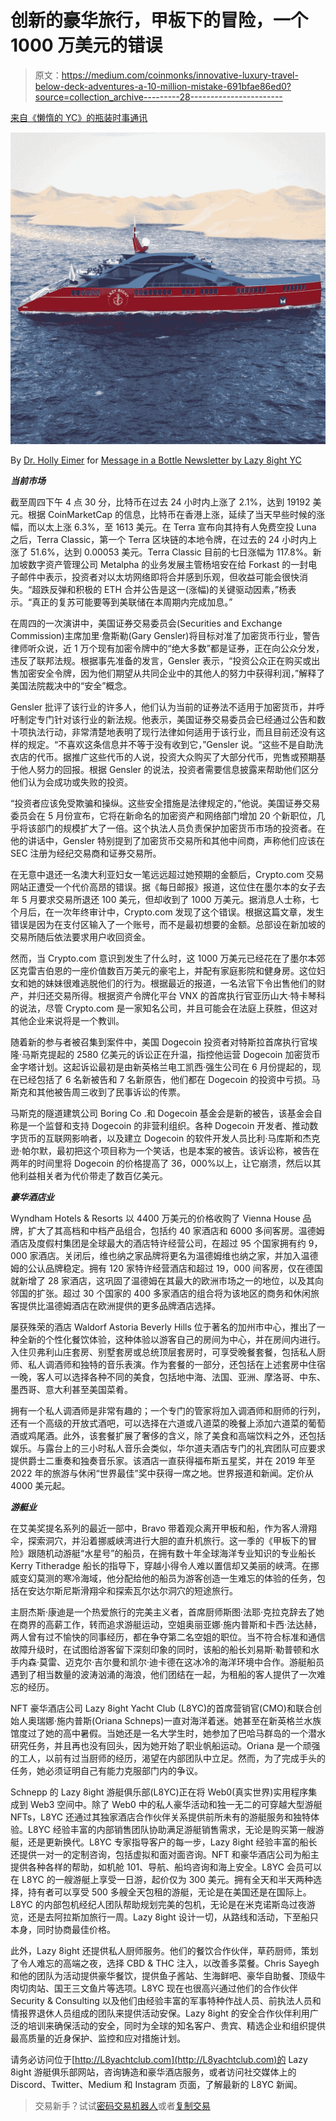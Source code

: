 # 创新的豪华旅行，甲板下的冒险，一个 1000 万美元的错误

> 原文：<https://medium.com/coinmonks/innovative-luxury-travel-below-deck-adventures-a-10-million-mistake-691bfae86ed0?source=collection_archive---------28----------------------->

[来自《懒惰的 YC》的瓶装时事通讯](https://medium.com/u/6dcb932fb22b?source=post_page-----691bfae86ed0--------------------------------)

![](img/a7d51fc3516aeb72a8ed6aff150c9e94.png)

By [Dr. Holly Eimer](https://medium.com/u/e25f399c6d84?source=post_page-----691bfae86ed0--------------------------------) for [Message in a Bottle Newsletter by Lazy 8ight YC](https://medium.com/u/6dcb932fb22b?source=post_page-----691bfae86ed0--------------------------------)

***当前市场***

截至周四下午 4 点 30 分，比特币在过去 24 小时内上涨了 2.1%，达到 19192 美元。根据 CoinMarketCap 的信息，比特币在香港上涨，延续了当天早些时候的涨幅，而以太上涨 6.3%，至 1613 美元。在 Terra 宣布向其持有人免费空投 Luna 之后，Terra Classic，第一个 Terra 区块链的本地令牌，在过去的 24 小时内上涨了 51.6%，达到 0.00053 美元。Terra Classic 目前的七日涨幅为 117.8%。新加坡数字资产管理公司 Metalpha 的业务发展主管杨培安在给 Forkast 的一封电子邮件中表示，投资者对以太坊网络即将合并感到乐观，但收益可能会很快消失。“超跌反弹和积极的 ETH 合并公告是这一(涨幅)的关键驱动因素，”杨表示。“真正的复苏可能要等到美联储在本周期内完成加息。”

在周四的一次演讲中，美国证券交易委员会(Securities and Exchange Commission)主席加里·詹斯勒(Gary Gensler)将目标对准了加密货币行业，警告律师听众说，近 1 万个现有加密令牌中的“绝大多数”都是证券，正在向公众分发，违反了联邦法规。根据事先准备的发言，Gensler 表示，“投资公众正在购买或出售加密安全令牌，因为他们期望从共同企业中的其他人的努力中获得利润，”解释了美国法院裁决中的“安全”概念。

Gensler 批评了该行业的许多人，他们认为当前的证券法不适用于加密货币，并呼吁制定专门针对该行业的新法规。他表示，美国证券交易委员会已经通过公告和数十项执法行动，非常清楚地表明了现行法律如何适用于该行业，而且目前还没有这样的规定。“不喜欢这条信息并不等于没有收到它，”Gensler 说。“这些不是自助洗衣店的代币。据推广这些代币的人说，投资大众购买了大部分代币，兜售或预期基于他人努力的回报。根据 Gensler 的说法，投资者需要信息披露来帮助他们区分他们认为会成功或失败的投资。

“投资者应该免受欺骗和操纵。这些安全措施是法律规定的，”他说。美国证券交易委员会在 5 月份宣布，它将在新命名的加密资产和网络部门增加 20 个新职位，几乎将该部门的规模扩大了一倍。这个执法人员负责保护加密货币市场的投资者。在他的讲话中，Gensler 特别提到了加密货币交易所和其他中间商，声称他们应该在 SEC 注册为经纪交易商和证券交易所。

在无意中退还一名澳大利亚妇女一笔远远超过她预期的金额后，Crypto.com 交易网站正遭受一个代价高昂的错误。据《每日邮报》报道，这位住在墨尔本的女子去年 5 月要求交易所退还 100 美元，但却收到了 1000 万美元。据消息人士称，七个月后，在一次年终审计中，Crypto.com 发现了这个错误。根据这篇文章，发生错误是因为在支付区输入了一个账号，而不是最初想要的金额。总部设在新加坡的交易所随后依法要求用户收回资金。

然而，当 Crypto.com 意识到发生了什么时，这 1000 万美元已经花在了墨尔本郊区克雷吉伯恩的一座价值数百万美元的豪宅上，并配有家庭影院和健身房。这位妇女和她的妹妹很难逃脱他们的行为。根据最近的报道，一名法官下令出售他们的财产，并归还交易所得。根据资产令牌化平台 VNX 的首席执行官亚历山大·特卡琴科的说法，尽管 Crypto.com 是一家知名公司，并且可能会在法庭上获胜，但这对其他企业来说将是一个教训。

随着新的参与者被召集到案件中，美国 Dogecoin 投资者对特斯拉首席执行官埃隆·马斯克提起的 2580 亿美元的诉讼正在升温，指控他运营 Dogecoin 加密货币金字塔计划。这起诉讼最初是由新英格兰电工凯西·强生公司在 6 月份提起的，现在已经包括了 6 名新被告和 7 名新原告，他们都在 Dogecoin 的投资中亏损。马斯克和其他被告周三收到了民事诉讼的传票。

马斯克的隧道建筑公司 Boring Co .和 Dogecoin 基金会是新的被告，该基金会自称是一个监督和支持 Dogecoin 的非营利组织。各种 Dogecoin 开发者、推动数字货币的互联网影响者，以及建立 Dogecoin 的软件开发人员比利·马库斯和杰克逊·帕尔默，最初把这个项目称为一个笑话，也是本案的被告。该诉讼称，被告在两年的时间里将 Dogecoin 的价格提高了 36，000%以上，让它崩溃，然后以其他利益相关者为代价带走了数百亿美元。

***豪华酒店业***

Wyndham Hotels & Resorts 以 4400 万美元的价格收购了 Vienna House 品牌，扩大了其高档和中档产品组合，包括约 40 家酒店和 6000 多间客房。温德姆酒店及度假村集团是全球最大的酒店特许经营公司，在超过 95 个国家拥有约 9，000 家酒店。关闭后，维也纳之家品牌将更名为温德姆维也纳之家，并加入温德姆的公认品牌稳定。拥有 120 家特许经营酒店和超过 19，000 间客房，仅在德国就新增了 28 家酒店，这巩固了温德姆在其最大的欧洲市场之一的地位，以及其向邻国的扩张。超过 30 个国家的 400 多家酒店的组合将为该地区的商务和休闲旅客提供比温德姆酒店在欧洲提供的更多品牌酒店选择。

屡获殊荣的酒店 Waldorf Astoria Beverly Hills 位于著名的加州市中心，推出了一种全新的个性化餐饮体验，这种体验以游客自己的房间为中心，并在房间内进行。入住贝弗利山庄套房、别墅套房或总统顶层套房时，可享受晚餐套餐，包括私人厨师、私人调酒师和独特的音乐表演。作为套餐的一部分，还包括在上述套房中住宿一晚，客人可以选择各种不同的美食，包括地中海、法国、亚洲、摩洛哥、中东、墨西哥、意大利甚至美国菜肴。

拥有一个私人调酒师是非常有趣的；一个专门的管家将加入调酒师和厨师的行列，还有一个高级的开放式酒吧，可以选择在六道或八道菜的晚餐上添加六道菜的葡萄酒或鸡尾酒。此外，该套餐扩展了奢侈的含义，除了美食和高端饮料之外，还包括娱乐。与露台上的三小时私人音乐会类似，华尔道夫酒店专门的礼宾团队可应要求提供爵士二重奏和独奏音乐家。该酒店一直获得福布斯五星奖，并在 2019 年至 2022 年的旅游与休闲“世界最佳”奖中获得一席之地。世界报道和新闻。定价从 4000 美元起。

***游艇业***

在艾美奖提名系列的最近一部中，Bravo 带着观众离开甲板和船，作为客人滑翔伞，探索洞穴，并沿着挪威峡湾进行大胆的直升机旅行。这一季的《甲板下的冒险》跟随机动游艇“水星号”的船员，在拥有数十年全球海洋专业知识的专业船长 Kerry Titheradge 船长的指导下，穿越小得令人难以置信却又美丽的峡湾。在挪威变幻莫测的寒冷海域，他分配给他的船员为游客创造一生难忘的体验的任务，包括在安达尔斯尼斯滑翔伞和探索瓦尔达尔洞穴的短途旅行。

主厨杰斯·康迪是一个热爱旅行的完美主义者，首席厨师斯图·法耶·克拉克辞去了她在商界的高薪工作，转而追求游艇运动，空姐奥丽亚娜·施内普斯和卡西·法达赫，两人曾有过不愉快的同事经历，都在争夺第二名空姐的职位。当不符合标准和通信故障升级时，在试图给游客留下深刻印象的同时，该船的船长刘易斯·勒普顿和水手内森·莫雷、迈克尔·吉尔曼和凯尔·迪卡德在这冰冷的海洋环境中合作。游艇船员遇到了相当数量的波涛汹涌的海浪，他们团结在一起，为租船的客人提供了一次难忘的经历。

NFT 豪华酒店公司 Lazy 8ight Yacht Club (L8YC)的首席营销官(CMO)和联合创始人奥瑞娜·施内普斯(Oriana Schneps)一直对海洋着迷。她甚至在新英格兰水族馆度过了她的高中暑假。当她还是一名大学生时，她参加了巴哈马群岛的一个潜水研究任务，并且再也没有回头，因为她开始了职业帆船运动。Oriana 是一个顽强的工人，以前有过当厨师的经历，渴望在内部团队中立足。然而，为了完成手头的任务，她必须证明自己有能力克服部门内的争议。

Schnepp 的 Lazy 8ight 游艇俱乐部(L8YC)正在将 Web0(真实世界)实用程序集成到 Web3 空间中。除了 Web0 中的私人豪华活动和独一无二的可穿越大型游艇 NFTs，L8YC 还通过其独家酒店合作伙伴关系提供前所未有的游艇服务和独特体验。L8YC 经验丰富的内部销售团队协助满足游艇销售需求，无论是购买第一艘游艇，还是更新换代。L8YC 专家指导客户的每一步，Lazy 8ight 经验丰富的船长还提供一对一的定制咨询，包括虚拟和面对面咨询。NFT 和豪华酒店公司为船主提供各种各样的帮助，如机舱 101、导航、船坞咨询和海上安全。L8YC 会员可以在 L8YC 的一艘游艇上享受一日游，起价仅为 300 美元。拥有全天和半天两种选择，持有者可以享受 500 多艘全天包租的游艇，无论是在美国还是在国际上。L8YC 的内部包机经纪人团队帮助规划完美的包机，无论是在米克诺斯岛过夜游览，还是去阿拉斯加旅行一周。Lazy 8ight 设计一切，从路线和活动，下至船只本身，同时协商最佳价格。

此外，Lazy 8ight 还提供私人厨师服务。他们的餐饮合作伙伴，草药厨师，策划了令人难忘的高端之夜，选择 CBD & THC 注入，以改善多菜餐。Chris Sayegh 和他的团队为活动提供豪华餐饮，提供鱼子酱站、生海鲜吧、豪华自助餐、顶级牛肉切肉站、国王三文鱼片等选项。L8YC 现在也很高兴通过他们的合作伙伴 Security & Consulting 以及他们由经验丰富的军事特种作战人员、前执法人员和情报界退休人员组成的团队来提供活动安保。Lazy 8ight 的安全合作伙伴利用广泛的培训来确保活动的安全，同时为全球的知名客户、贵宾、精选企业和组织提供最高质量的近身保护、监控和应对措施计划。

请务必访问位于[http://L8yachtclub.com](http://L8yachtclub.com)的 Lazy 8ight 游艇俱乐部网站，咨询铸造和豪华酒店服务，或者访问社交媒体上的 Discord、Twitter、Medium 和 Instagram 页面，了解最新的 L8YC 新闻。

> 交易新手？试试[密码交易机器人](/coinmonks/crypto-trading-bot-c2ffce8acb2a)或者[复制交易](/coinmonks/top-10-crypto-copy-trading-platforms-for-beginners-d0c37c7d698c)